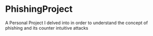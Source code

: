 # PhishingProject
A Personal Project I delved into in order to understand the concept of phishing and its counter intuitive attacks
